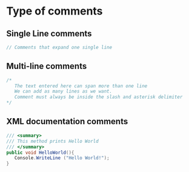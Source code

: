 # Type of comments
## Single Line comments
```c#
// Comments that expand one single line
```

## Multi-line comments
```c#
/*
   The text entered here can span more than one line
   We can add as many lines as we want.
   Comment must always be inside the slash and asterisk delimiter
*/
```

## XML documentation comments
```c#
/// <summary>
/// This method prints Hello World
/// </summary>
public void HelloWorld(){
   Console.WriteLine ("Hello World!"); 
}
```
